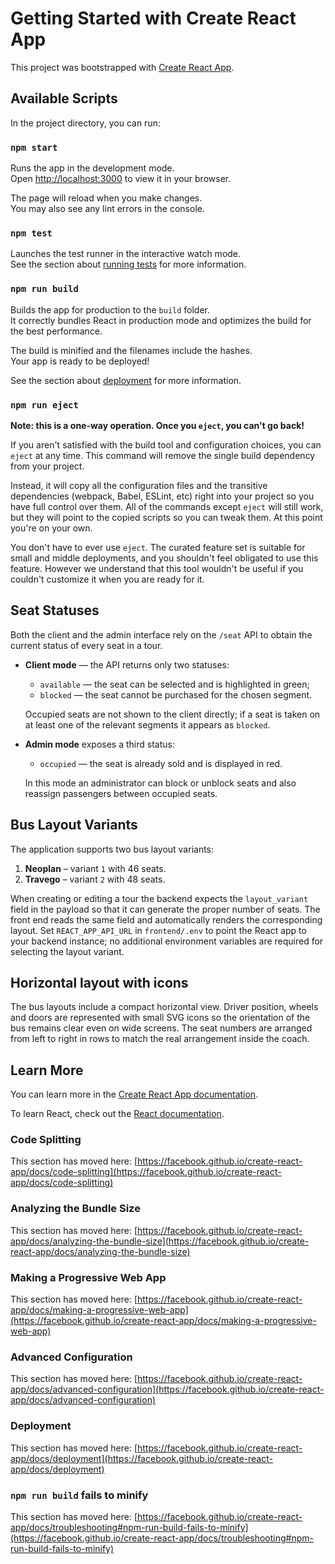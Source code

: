 # Getting Started with Create React App

This project was bootstrapped with [Create React App](https://github.com/facebook/create-react-app).

## Available Scripts

In the project directory, you can run:

### `npm start`

Runs the app in the development mode.\
Open [http://localhost:3000](http://localhost:3000) to view it in your browser.

The page will reload when you make changes.\
You may also see any lint errors in the console.

### `npm test`

Launches the test runner in the interactive watch mode.\
See the section about [running tests](https://facebook.github.io/create-react-app/docs/running-tests) for more information.

### `npm run build`

Builds the app for production to the `build` folder.\
It correctly bundles React in production mode and optimizes the build for the best performance.

The build is minified and the filenames include the hashes.\
Your app is ready to be deployed!

See the section about [deployment](https://facebook.github.io/create-react-app/docs/deployment) for more information.

### `npm run eject`

**Note: this is a one-way operation. Once you `eject`, you can't go back!**

If you aren't satisfied with the build tool and configuration choices, you can `eject` at any time. This command will remove the single build dependency from your project.

Instead, it will copy all the configuration files and the transitive dependencies (webpack, Babel, ESLint, etc) right into your project so you have full control over them. All of the commands except `eject` will still work, but they will point to the copied scripts so you can tweak them. At this point you're on your own.

You don't have to ever use `eject`. The curated feature set is suitable for small and middle deployments, and you shouldn't feel obligated to use this feature. However we understand that this tool wouldn't be useful if you couldn't customize it when you are ready for it.

## Seat Statuses

Both the client and the admin interface rely on the `/seat` API to obtain the
current status of every seat in a tour.

- **Client mode** &mdash; the API returns only two statuses:
  - `available` &mdash; the seat can be selected and is highlighted in green;
  - `blocked` &mdash; the seat cannot be purchased for the chosen segment.

  Occupied seats are not shown to the client directly; if a seat is taken on at
  least one of the relevant segments it appears as `blocked`.

- **Admin mode** exposes a third status:
  - `occupied` &mdash; the seat is already sold and is displayed in red.

  In this mode an administrator can block or unblock seats and also reassign
  passengers between occupied seats.

## Bus Layout Variants

The application supports two bus layout variants:

1. **Neoplan** &ndash; variant `1` with 46 seats.
2. **Travego** &ndash; variant `2` with 48 seats.

When creating or editing a tour the backend expects the `layout_variant` field in
the payload so that it can generate the proper number of seats. The front end
reads the same field and automatically renders the corresponding layout.
Set `REACT_APP_API_URL` in `frontend/.env` to point the React app to your
backend instance; no additional environment variables are required for selecting
the layout variant.

## Horizontal layout with icons

The bus layouts include a compact horizontal view. Driver position, wheels and
doors are represented with small SVG icons so the orientation of the bus remains
clear even on wide screens. The seat numbers are arranged from left to right in
rows to match the real arrangement inside the coach.

## Learn More

You can learn more in the [Create React App documentation](https://facebook.github.io/create-react-app/docs/getting-started).

To learn React, check out the [React documentation](https://reactjs.org/).

### Code Splitting

This section has moved here: [https://facebook.github.io/create-react-app/docs/code-splitting](https://facebook.github.io/create-react-app/docs/code-splitting)

### Analyzing the Bundle Size

This section has moved here: [https://facebook.github.io/create-react-app/docs/analyzing-the-bundle-size](https://facebook.github.io/create-react-app/docs/analyzing-the-bundle-size)

### Making a Progressive Web App

This section has moved here: [https://facebook.github.io/create-react-app/docs/making-a-progressive-web-app](https://facebook.github.io/create-react-app/docs/making-a-progressive-web-app)

### Advanced Configuration

This section has moved here: [https://facebook.github.io/create-react-app/docs/advanced-configuration](https://facebook.github.io/create-react-app/docs/advanced-configuration)

### Deployment

This section has moved here: [https://facebook.github.io/create-react-app/docs/deployment](https://facebook.github.io/create-react-app/docs/deployment)

### `npm run build` fails to minify

This section has moved here: [https://facebook.github.io/create-react-app/docs/troubleshooting#npm-run-build-fails-to-minify](https://facebook.github.io/create-react-app/docs/troubleshooting#npm-run-build-fails-to-minify)
